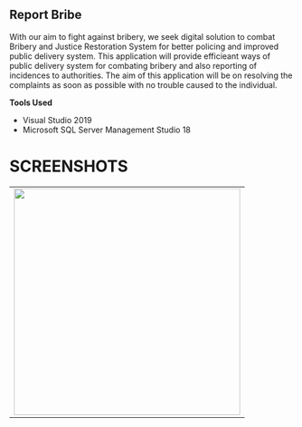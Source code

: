 ## Report Bribe

With our aim to fight against bribery, we seek digital solution to combat Bribery and Justice Restoration System for better policing and improved public delivery system.
This application will provide efficieant ways of public delivery system for combating bribery and also reporting of incidences to authorities. The aim of this application will be on resolving the complaints as soon as possible with no trouble caused to the individual.

**Tools Used**
- Visual Studio 2019
- Microsoft SQL Server Management Studio 18

# SCREENSHOTS

<table>
  <tr>
    <td><img src="" height="400px" /></td>
  </tr>
</table>
